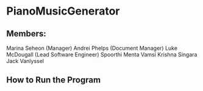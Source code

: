 # PianoMusicGenerator

## Members:
Marina Seheon (Manager)
Andrei Phelps (Document Manager)
Luke McDougall (Lead Software Engineer)
Spoorthi Menta
Vamsi Krishna Singara
Jack Vanlyssel

## How to Run the Program
